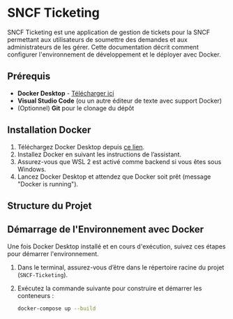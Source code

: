 # SNCF Ticketing

SNCF Ticketing est une application de gestion de tickets pour la SNCF permettant aux utilisateurs de soumettre des demandes et aux administrateurs de les gérer. Cette documentation décrit comment configurer l'environnement de développement et le déployer avec Docker.

## Prérequis

- **Docker Desktop** - [Télécharger ici](https://www.docker.com/products/docker-desktop)
- **Visual Studio Code** (ou un autre éditeur de texte avec support Docker)
- (Optionnel) **Git** pour le clonage du dépôt


## Installation Docker

1. Téléchargez Docker Desktop depuis [ce lien](https://desktop.docker.com/win/stable/Docker%20Desktop%20Installer.exe).
2. Installez Docker en suivant les instructions de l’assistant.
3. Assurez-vous que WSL 2 est activé comme backend si vous êtes sous Windows.
4. Lancez Docker Desktop et attendez que Docker soit prêt (message "Docker is running").


## Structure du Projet

## Démarrage de l'Environnement avec Docker

Une fois Docker Desktop installé et en cours d'exécution, suivez ces étapes pour démarrer l'environnement.

1. Dans le terminal, assurez-vous d’être dans le répertoire racine du projet (`SNCF-Ticketing`).
2. Exécutez la commande suivante pour construire et démarrer les conteneurs :

   ```bash
   docker-compose up --build
 
